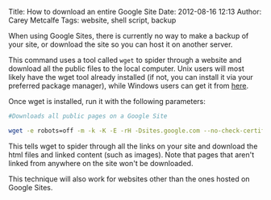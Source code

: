 Title: How to download an entire Google Site
Date: 2012-08-16 12:13
Author: Carey Metcalfe
Tags: website, shell script, backup

When using Google Sites, there is currently no way to make a backup of your
site, or download the site so you can host it on another server.  

This command uses a tool called `wget` to spider through a website
and download all the public files to the local computer. Unix users will
most likely have the wget tool already installed (if not, you can
install it via your preferred package manager), while Windows users can
get it from [here][].  

Once wget is installed, run it with the following parameters:  

```bash
#Downloads all public pages on a Google Site

wget -e robots=off -m -k -K -E -rH -Dsites.google.com --no-check-certificate http://sites.google.com/a/domain/site/
```

This tells wget to spider through all the links on your site and download
the html files and linked content (such as images). Note that pages that
aren't linked from anywhere on the site won't be downloaded.

This technique will also work for websites other than the ones hosted on Google Sites.

  [here]: http://gnuwin32.sourceforge.net/packages/wget.htm
